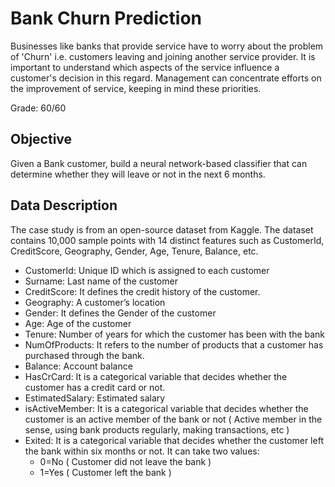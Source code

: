 # Bank Churn Prediction

Businesses like banks that provide service have to worry about the problem of 'Churn' i.e. customers leaving and joining another service provider. It is important to understand which aspects of the service influence a customer's decision in this regard. Management can concentrate efforts on the improvement of service, keeping in mind these priorities.

Grade: 60/60

## Objective

Given a Bank customer, build a neural network-based classifier that can determine whether they will leave or not in the next 6 months.

## Data Description

The case study is from an open-source dataset from Kaggle. The dataset contains 10,000 sample points with 14 distinct features such as CustomerId, CreditScore, Geography, Gender, Age, Tenure, Balance, etc.

* CustomerId: Unique ID which is assigned to each customer
* Surname: Last name of the customer
* CreditScore: It defines the credit history of the customer.  
* Geography: A customer’s location
* Gender: It defines the Gender of the customer
* Age: Age of the customer
* Tenure: Number of years for which the customer has been with the bank
* NumOfProducts: It refers to the number of products that a customer has purchased through the bank.
* Balance: Account balance
* HasCrCard: It is a categorical variable that decides whether the customer has a credit card or not.
* EstimatedSalary: Estimated salary
* isActiveMember: It is a categorical variable that decides whether the customer is an active member of the bank or not ( Active member in the sense, using bank products regularly, making transactions, etc )
* Exited: It is a categorical variable that decides whether the customer left the bank within six months or not. It can take two values:
  * 0=No ( Customer did not leave the bank )
  * 1=Yes ( Customer left the bank )
